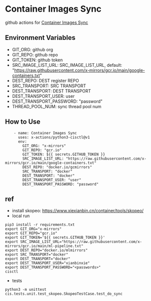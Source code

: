 # Container Images Sync

github actions for [Container Images Sync](https://github.com/marketplace/actions/container-images-sync)

## Environment Variables

- GIT_ORG: github org
- GIT_REPO: github repo
- GIT_TOKEN: github token
- SRC_IMAGE_LIST_URL: SRC_IMAGE_LIST_URL, default: "https://raw.githubusercontent.com/x-mirrors/gcr.io/main/google-containers.txt"
- DEST_REPO: DEST register REPO
- SRC_TRANSPORT: SRC TRANSPORT
- DEST_TRANSPORT: DEST TRANSPORT
- DEST_TRANSPORT_USER: user
- DEST_TRANSPORT_PASSWORD: "password"
- THREAD_POOL_NUM: sync thread pool num

## How to Use

```
    - name: Container Images Sync
      uses: x-actions/python3-cisctl@v1
      env:
        GIT_ORG: "x-mirrors"
        GIT_REPO: "gcr.io"
        GIT_TOKEN: ${{ secrets.GITHUB_TOKEN }}
        SRC_IMAGE_LIST_URL: "https://raw.githubusercontent.com/x-mirrors/gcr.io/main/google-containers.txt"
        DEST_REPO: "docker.io/gcmirrors"
        SRC_TRANSPORT: "docker"
        DEST_TRANSPORT: "docker"
        DEST_TRANSPORT_USER: "user"
        DEST_TRANSPORT_PASSWORD: "password"
```

## ref

- install skopeo: https://www.xiexianbin.cn/container/tools/skopeo/
- local run

```
pip3 install -r requirements.txt
export GIT_ORG="x-mirrors"
export GIT_REPO="gcr.io"
export GIT_TOKEN='${{ secrets.GITHUB_TOKEN }}'
export SRC_IMAGE_LIST_URL="https://raw.githubusercontent.com/x-mirrors/gcr.io/main/ml-pipeline.txt"
export DEST_REPO="docker.io/mlmirrors"
export SRC_TRANSPORT="docker"
export DEST_TRANSPORT="docker"
export DEST_TRANSPORT_USER="xianbinxie"
export DEST_TRANSPORT_PASSWORD="<passwords>"
cisctl
```

- tests

```
python3 -m unittest cis.tests.unit.test_skopeo.SkopeoTestCase.test_do_sync
```
